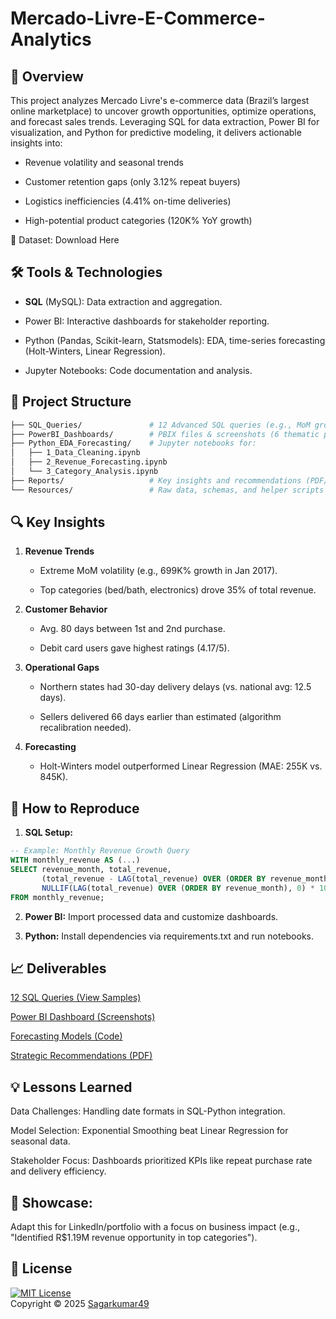 # Mercado-Livre-E-Commerce-Analytics
##  **📌 Overview**

This project analyzes Mercado Livre's e-commerce data (Brazil’s largest online marketplace) to uncover growth opportunities, optimize operations, and forecast sales trends. Leveraging SQL for data extraction, Power BI for visualization, and Python for predictive modeling, it delivers actionable insights into:

- Revenue volatility and seasonal trends

- Customer retention gaps (only 3.12% repeat buyers)

- Logistics inefficiencies (4.41% on-time deliveries)

- High-potential product categories (120K% YoY growth)

🔗 Dataset: Download Here

## **🛠️ Tools & Technologies** 

- **SQL** (MySQL): Data extraction and aggregation.

- Power BI: Interactive dashboards for stakeholder reporting.

- Python (Pandas, Scikit-learn, Statsmodels): EDA, time-series forecasting (Holt-Winters, Linear Regression).

- Jupyter Notebooks: Code documentation and analysis.

## **📂 Project Structure**  
```bash
├── SQL_Queries/               # 12 Advanced SQL queries (e.g., MoM growth, CLTV)
├── PowerBI_Dashboards/        # PBIX files & screenshots (6 thematic pages)
├── Python_EDA_Forecasting/    # Jupyter notebooks for:
│   ├── 1_Data_Cleaning.ipynb  
│   ├── 2_Revenue_Forecasting.ipynb  
│   └── 3_Category_Analysis.ipynb  
├── Reports/                   # Key insights and recommendations (PDF/PPT)
└── Resources/                 # Raw data, schemas, and helper scripts

```
## 🔍 Key Insights

1. **Revenue Trends**

	- Extreme MoM volatility (e.g., 699K% growth in Jan 2017).

	- Top categories (bed/bath, electronics) drove 35% of total revenue.

2. **Customer Behavior**

	- Avg. 80 days between 1st and 2nd purchase.

	- Debit card users gave highest ratings (4.17/5).

3. **Operational Gaps**

	- Northern states had 30-day delivery delays (vs. national avg: 12.5 days).

	- Sellers delivered 66 days earlier than estimated (algorithm recalibration needed).

4. **Forecasting**

	- Holt-Winters model outperformed Linear Regression (MAE: 255K vs. 845K).

## 🚀 How to Reproduce
1. **SQL Setup:**

```sql
-- Example: Monthly Revenue Growth Query
WITH monthly_revenue AS (...)
SELECT revenue_month, total_revenue, 
       (total_revenue - LAG(total_revenue) OVER (ORDER BY revenue_month)) / 
       NULLIF(LAG(total_revenue) OVER (ORDER BY revenue_month), 0) * 100 AS growth_pct
FROM monthly_revenue;

```
2. **Power BI:**  Import processed data and customize dashboards.

3. **Python:**  Install dependencies via requirements.txt and run notebooks.


## 📈 Deliverables

[12 SQL Queries (View Samples)](./sql%20query/mercado%20livre%20capstone%20project.sql)

[Power BI Dashboard (Screenshots)](./Power%20BI)

[Forecasting Models (Code)](./Python%20analysis/capestone%20.ipynb)

[Strategic Recommendations (PDF)](./actionable.pdf)

## 💡 Lessons Learned

Data Challenges: Handling date formats in SQL-Python integration.

Model Selection: Exponential Smoothing beat Linear Regression for seasonal data.

Stakeholder Focus: Dashboards prioritized KPIs like repeat purchase rate and delivery efficiency.

## 🌟 Showcase:

Adapt this for LinkedIn/portfolio with a focus on business impact (e.g., "Identified R$1.19M revenue opportunity in top categories").

## 📜 License 
[![MIT License](https://img.shields.io/badge/License-MIT-green.svg)](./LICENSE)  
Copyright © 2025 [Sagarkumar49](https://github.com/Sagarkumar49)
